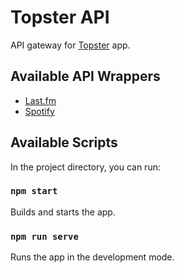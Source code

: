 # Topster API

API gateway for [Topster](https://github.com/f4hr/topster) app.

## Available API Wrappers

- [Last.fm](https://www.last.fm/api)
- [Spotify](https://developer.spotify.com/documentation/web-api/)

## Available Scripts

In the project directory, you can run:

### `npm start`

Builds and starts the app.

### `npm run serve`

Runs the app in the development mode.
